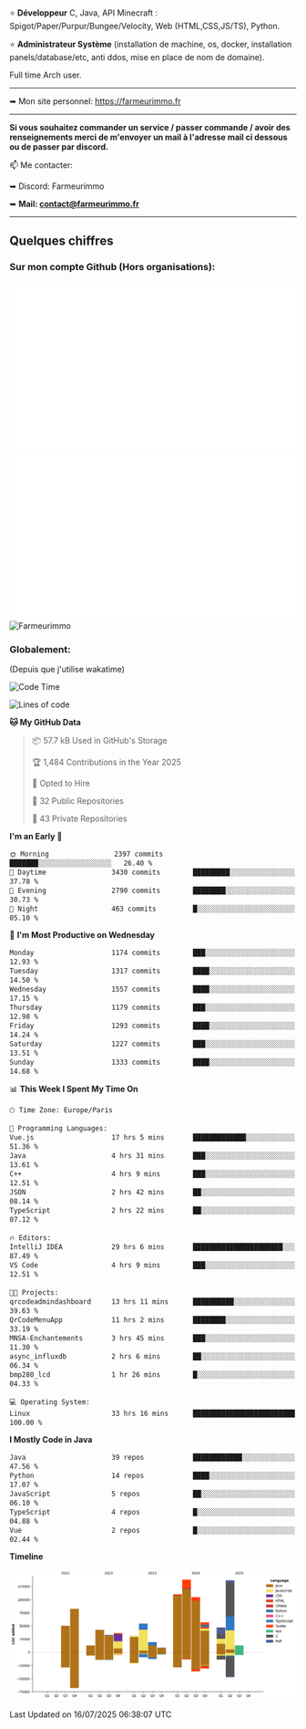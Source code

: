 ⭐ **Développeur** C, Java, API Minecraft : Spigot/Paper/Purpur/Bungee/Velocity, Web (HTML,CSS,JS/TS), Python.

⭐ **Administrateur Système** (installation de machine, os, docker, installation panels/database/etc, anti ddos, mise en place de nom de domaine).

Full time Arch user.

---

➥ Mon site personnel: https://farmeurimmo.fr

---

**Si vous souhaitez commander un service / passer commande / avoir des renseignements merci de m'envoyer un mail à l'adresse mail ci dessous ou de passer par discord.**

📫 Me contacter:
 
   ➥ Discord: Farmeurimmo
   
   ➥ **Mail: contact@farmeurimmo.fr**

---
## Quelques chiffres

### Sur mon compte Github (Hors organisations):

<a href="https://github.com/Farmeurimmo/github-stats">
<img src="https://github.com/Farmeurimmo/github-stats/blob/master/generated/overview.svg#gh-dark-mode-only" />
<img src="https://github.com/Farmeurimmo/github-stats/blob/master/generated/languages.svg#gh-dark-mode-only" />
</a>

<img src="https://komarev.com/ghpvc/?username=Farmeurimmo" alt="Farmeurimmo" />

### Globalement:

(Depuis que j'utilise wakatime)
<!--START_SECTION:waka-->
![Code Time](http://img.shields.io/badge/Code%20Time-2%2C210%20hrs%2056%20mins-blue)

![Lines of code](https://img.shields.io/badge/From%20Hello%20World%20I%27ve%20Written-982.5%20thousand%20lines%20of%20code-blue)

**🐱 My GitHub Data** 

> 📦 57.7 kB Used in GitHub's Storage 
 > 
> 🏆 1,484 Contributions in the Year 2025
 > 
> 💼 Opted to Hire
 > 
> 📜 32 Public Repositories 
 > 
> 🔑 43 Private Repositories 
 > 
**I'm an Early 🐤** 

```text
🌞 Morning                2397 commits        ███████░░░░░░░░░░░░░░░░░░   26.40 % 
🌆 Daytime                3430 commits        █████████░░░░░░░░░░░░░░░░   37.78 % 
🌃 Evening                2790 commits        ████████░░░░░░░░░░░░░░░░░   30.73 % 
🌙 Night                  463 commits         █░░░░░░░░░░░░░░░░░░░░░░░░   05.10 % 
```
📅 **I'm Most Productive on Wednesday** 

```text
Monday                   1174 commits        ███░░░░░░░░░░░░░░░░░░░░░░   12.93 % 
Tuesday                  1317 commits        ████░░░░░░░░░░░░░░░░░░░░░   14.50 % 
Wednesday                1557 commits        ████░░░░░░░░░░░░░░░░░░░░░   17.15 % 
Thursday                 1179 commits        ███░░░░░░░░░░░░░░░░░░░░░░   12.98 % 
Friday                   1293 commits        ████░░░░░░░░░░░░░░░░░░░░░   14.24 % 
Saturday                 1227 commits        ███░░░░░░░░░░░░░░░░░░░░░░   13.51 % 
Sunday                   1333 commits        ████░░░░░░░░░░░░░░░░░░░░░   14.68 % 
```


📊 **This Week I Spent My Time On** 

```text
🕑︎ Time Zone: Europe/Paris

💬 Programming Languages: 
Vue.js                   17 hrs 5 mins       █████████████░░░░░░░░░░░░   51.36 % 
Java                     4 hrs 31 mins       ███░░░░░░░░░░░░░░░░░░░░░░   13.61 % 
C++                      4 hrs 9 mins        ███░░░░░░░░░░░░░░░░░░░░░░   12.51 % 
JSON                     2 hrs 42 mins       ██░░░░░░░░░░░░░░░░░░░░░░░   08.14 % 
TypeScript               2 hrs 22 mins       ██░░░░░░░░░░░░░░░░░░░░░░░   07.12 % 

🔥 Editors: 
IntelliJ IDEA            29 hrs 6 mins       ██████████████████████░░░   87.49 % 
VS Code                  4 hrs 9 mins        ███░░░░░░░░░░░░░░░░░░░░░░   12.51 % 

🐱‍💻 Projects: 
qrcodeadmindashboard     13 hrs 11 mins      ██████████░░░░░░░░░░░░░░░   39.63 % 
QrCodeMenuApp            11 hrs 2 mins       ████████░░░░░░░░░░░░░░░░░   33.19 % 
MNSA-Enchantements       3 hrs 45 mins       ███░░░░░░░░░░░░░░░░░░░░░░   11.30 % 
async_influxdb           2 hrs 6 mins        ██░░░░░░░░░░░░░░░░░░░░░░░   06.34 % 
bmp280_lcd               1 hr 26 mins        █░░░░░░░░░░░░░░░░░░░░░░░░   04.33 % 

💻 Operating System: 
Linux                    33 hrs 16 mins      █████████████████████████   100.00 % 
```

**I Mostly Code in Java** 

```text
Java                     39 repos            ████████████░░░░░░░░░░░░░   47.56 % 
Python                   14 repos            ████░░░░░░░░░░░░░░░░░░░░░   17.07 % 
JavaScript               5 repos             ██░░░░░░░░░░░░░░░░░░░░░░░   06.10 % 
TypeScript               4 repos             █░░░░░░░░░░░░░░░░░░░░░░░░   04.88 % 
Vue                      2 repos             █░░░░░░░░░░░░░░░░░░░░░░░░   02.44 % 
```



**Timeline**

![Lines of Code chart](https://raw.githubusercontent.com/Farmeurimmo/Farmeurimmo/main/assets/bar_graph.png)


 Last Updated on 16/07/2025 06:38:07 UTC
<!--END_SECTION:waka-->
